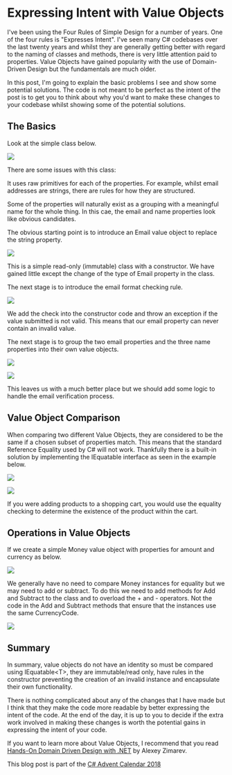 # Expressing Intent with Value Objects #

I've been using the Four Rules of Simple Design for a number of years. One of the four rules is "Expresses Intent". I've seen many C# codebases over the last twenty years and whilst they are generally getting better with regard to the naming of classes and methods, there is very little attention paid to properties. Value Objects have gained popularity with the use of Domain-Driven Design but the fundamentals are much older. 

In this post, I'm going to explain the basic problems I see and show some potential solutions. The code is not meant to be perfect as the intent of the post is to get you to think about why you'd want to make these changes to your codebase whilst showing some of the potential solutions.

## The Basics ##

Look at the simple class below.

![](https://i.imgur.com/GL6aejV.jpg)

There are some issues with this class:

It uses raw primitives for each of the properties. For example, whilst email addresses are strings, there are rules for how they are structured. 

Some of the properties will naturally exist as a grouping with a meaningful name for the whole thing. In this cae, the email and name properties look like obvious candidates.

The obvious starting point is to introduce an Email value object to replace the string property.

![](https://i.imgur.com/NrMERoA.jpg)

This is a simple read-only (immutable) class with a constructor. We have gained little except the change of the type of Email property in the class. 

The next stage is to introduce the email format checking rule.

![](https://i.imgur.com/GeOJWui.jpg)

We add the check into the constructor code and throw an exception if the value submitted is not valid. This means that our email property can never contain an invalid value.

The next stage is to group the two email properties and the three name properties into their own value objects.

![](https://i.imgur.com/G9wmrUr.jpg)

![](https://i.imgur.com/h3qkEsP.jpg)

This leaves us with a much better place but we should add some logic to handle the email verification process.

## Value Object Comparison ##

When comparing two different Value Objects, they are considered to be the same if a chosen subset of properties match. This means that the standard Reference Equality used by C# will not work. Thankfully there is a built-in solution by implementing the IEquatable<T> interface as seen in the example below.

![](https://i.imgur.com/CPZcBpN.jpg)

![](https://i.imgur.com/8htUMXB.jpg)

If you were adding products to a shopping cart, you would use the equality checking to determine the existence of the product within the cart.

## Operations in Value Objects ##

If we create a simple Money value object with properties for amount and currency as below.

![](https://i.imgur.com/lDsxmGd.jpg)

We generally have no need to compare Money instances for equality but we may need to add or subtract. To do this we need to add methods for Add and Subtract to the class and to overload the + and - operators. Not the code in the Add and Subtract methods that ensure that the instances use the same CurrencyCode.

![](https://i.imgur.com/pJqODXO.jpg)

## Summary ##

In summary, value objects do not have an identity so must be compared using IEquatable<T\>, they are immutable/read only, have rules in the constructor preventing the creation of an invalid instance and encapsulate their own functionality.  

There is nothing complicated about any of the changes that I have made but I think that they make the code more readable by better expressing the intent of the code. At the end of the day, it is up to you to decide if the extra work involved in making these changes is worth the potential gains in expressing the intent of your code. 

If you want to learn more about Value Objects, I recommend that you read [Hands-On Domain Driven Design with .NET](https://www.packtpub.com/application-development/hands-domain-driven-design-net "Hands-On Domain Driven Design with .NET") by Alexey Zimarev.

This blog post is part of the [C# Advent Calendar 2018](https://crosscuttingconcerns.com/The-Second-Annual-C-Advent)